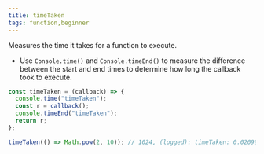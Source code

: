 ```yaml
---
title: timeTaken
tags: function,beginner
---
```


Measures the time it takes for a function to execute.

- Use `Console.time()` and `Console.timeEnd()` to measure the difference between the start and end times to determine how long the callback took to execute.

```js
const timeTaken = (callback) => {
  console.time("timeTaken");
  const r = callback();
  console.timeEnd("timeTaken");
  return r;
};
```

```js
timeTaken(() => Math.pow(2, 10)); // 1024, (logged): timeTaken: 0.02099609375ms
```

